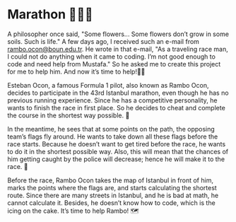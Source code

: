 # Marathon 🏃🏃🏃

  A philosopher once said, "Some flowers... Some flowers don’t grow in some soils. Such is life." 
A few days ago, I received such an e-mail from rambo.ocon@boun.edu.tr. He wrote in that e-mail, "As a traveling race man, I could not do anything when it came to coding. I’m not good 
enough to code and need help from Mustafa." So he asked me to create this project for me to 
help him. And now it’s time to help!👨‍💻

  Esteban Ocon, a famous Formula 1 pilot, also known as Rambo Ocon, decides to participate 
in the 43rd Istanbul marathon, even though he has no previous running experience. Since he has 
a competitive personality, he wants to finish the race in first place. So he decides to cheat and 
complete the course in the shortest way possible. 🏅

  In the meantime, he sees that at some points on the path, the opposing team’s flags fly 
around. He wants to take down all these flags before the race starts. Because he doesn’t want to 
get tired before the race, he wants to do it in the shortest possible way. Also, this will mean that 
the chances of him getting caught by the police will decrease; hence he will make it to the race. 🚩

  Before the race, Rambo Ocon takes the map of Istanbul in front of him, marks the points 
where the flags are, and starts calculating the shortest route. Since there are many streets in 
Istanbul, and he is bad at math, he cannot calculate it. Besides, he doesn’t know how to code, 
which is the icing on the cake. It’s time to help Rambo! 🗺️

